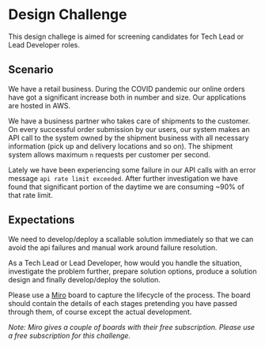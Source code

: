 # Design Challenge

This design challege is aimed for screening candidates for Tech Lead or Lead Developer roles.

## Scenario
We have a retail business. During the COVID pandemic our online orders have got a significant increase both in number and size. Our applications are hosted in AWS.

We have a business partner who takes care of shipments to the customer. On every successful order submission by our users, our system makes an API call to the system owned by the shipment business with all necessary information (pick up and delivery locations and so on). The shipment system allows maximum `n` requests per customer per second.

Lately we have been experiencing some failure in our API calls with an error message `api rate limit exceeded`. After further investigation we have found that significant portion of the daytime we are consuming ~90% of that rate limit.

## Expectations
We need to develop/deploy a scallable solution immediately so that we can avoid the api failures and manual work around failure resolution.

As a Tech Lead or Lead Developer, how would you handle the situation, investigate the problem further, prepare solution options, produce a solution design and finally develop/deploy the solution.

Please use a [Miro](https://miro.com/login/) board to capture the lifecycle of the process. The board should contain the details of each stages pretending you have passed through them, of course except the actual development.

*Note: Miro gives a couple of boards with their free subscription. Please use a free subscription for this challenge.*

